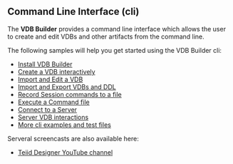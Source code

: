 ## Command Line Interface (cli)

The __VDB Builder__ provides a command line interface which allows the user to create and edit VDBs and other artifacts from the command line.

The following samples will help you get started using the VDB Builder cli:

- [Install VDB Builder](install-cli.md)
- [Create a VDB interactively](create-vdb.md)
- [Import and Edit a VDB](import-edit-vdb.md)
- [Import and Export VDBs and DDL](import-export-vdbs-ddl.md)
- [Record Session commands to a file](record-cli-session.md)
- [Execute a Command file](execute-command-script.md)
- [Connect to a Server](connect-to-server.md)
- [Server VDB interactions](server-vdb-interactions.md)
- [More cli examples and test files](more-examples.md)


Serveral screencasts are also available here:

- [Teiid Designer YouTube channel](https://www.youtube.com/user/TeiidDesigner)


